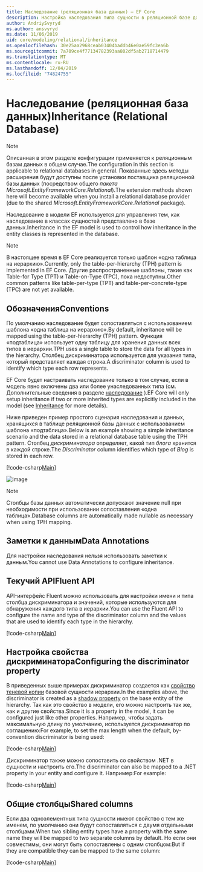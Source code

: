 ```yaml
---
title: Наследование (реляционная база данных) — EF Core
description: Настройка наследования типа сущности в реляционной базе данных с помощью Entity Framework Core
author: AndriySvyryd
ms.author: ansvyryd
ms.date: 11/06/2019
uid: core/modeling/relational/inheritance
ms.openlocfilehash: 30e25aa2968ceab03404baddb46e0ae59fc3ea6b
ms.sourcegitcommit: 7a709ce4f77134782393aa802df5ab2718714479
ms.translationtype: MT
ms.contentlocale: ru-RU
ms.lasthandoff: 12/04/2019
ms.locfileid: "74824755"
---
```

# <a name="inheritance-relational-database"></a><span data-ttu-id="88e61-103">Наследование (реляционная база данных)</span><span class="sxs-lookup"><span data-stu-id="88e61-103">Inheritance (Relational Database)</span></span>

> [!NOTE]  
> <span data-ttu-id="88e61-104">Описанная в этом разделе конфигурации применяется к реляционным базам данных в общем случае.</span><span class="sxs-lookup"><span data-stu-id="88e61-104">The configuration in this section is applicable to relational databases in general.</span></span> <span data-ttu-id="88e61-105">Показанные здесь методы расширения будут доступны после установки поставщика реляционной базы данных (посредством общего *пакета Microsoft.EntityFrameworkCore.Relational*).</span><span class="sxs-lookup"><span data-stu-id="88e61-105">The extension methods shown here will become available when you install a relational database provider (due to the shared *Microsoft.EntityFrameworkCore.Relational* package).</span></span>

<span data-ttu-id="88e61-106">Наследование в модели EF используется для управления тем, как наследование в классах сущностей представлено в базе данных.</span><span class="sxs-lookup"><span data-stu-id="88e61-106">Inheritance in the EF model is used to control how inheritance in the entity classes is represented in the database.</span></span>

> [!NOTE]  
> <span data-ttu-id="88e61-107">В настоящее время в EF Core реализуется только шаблон «одна таблица на иерархию».</span><span class="sxs-lookup"><span data-stu-id="88e61-107">Currently, only the table-per-hierarchy (TPH) pattern is implemented in EF Core.</span></span> <span data-ttu-id="88e61-108">Другие распространенные шаблоны, такие как Table-for Type (TPT) и Table-on-Type (TPC), пока недоступны.</span><span class="sxs-lookup"><span data-stu-id="88e61-108">Other common patterns like table-per-type (TPT) and table-per-concrete-type (TPC) are not yet available.</span></span>

## <a name="conventions"></a><span data-ttu-id="88e61-109">Обозначения</span><span class="sxs-lookup"><span data-stu-id="88e61-109">Conventions</span></span>

<span data-ttu-id="88e61-110">По умолчанию наследование будет сопоставляться с использованием шаблона «одна таблица на иерархию».</span><span class="sxs-lookup"><span data-stu-id="88e61-110">By default, inheritance will be mapped using the table-per-hierarchy (TPH) pattern.</span></span> <span data-ttu-id="88e61-111">Функция «подтаблица» использует одну таблицу для хранения данных всех типов в иерархии.</span><span class="sxs-lookup"><span data-stu-id="88e61-111">TPH uses a single table to store the data for all types in the hierarchy.</span></span> <span data-ttu-id="88e61-112">Столбец дискриминатора используется для указания типа, который представляет каждая строка.</span><span class="sxs-lookup"><span data-stu-id="88e61-112">A discriminator column is used to identify which type each row represents.</span></span>

<span data-ttu-id="88e61-113">EF Core будет настраивать наследование только в том случае, если в модель явно включены два или более унаследованных типа (см. Дополнительные сведения в разделе [наследование](../inheritance.md) ).</span><span class="sxs-lookup"><span data-stu-id="88e61-113">EF Core will only setup inheritance if two or more inherited types are explicitly included in the model (see [Inheritance](../inheritance.md) for more details).</span></span>

<span data-ttu-id="88e61-114">Ниже приведен пример простого сценария наследования и данных, хранящихся в таблице реляционной базы данных с использованием шаблона «подтаблица».</span><span class="sxs-lookup"><span data-stu-id="88e61-114">Below is an example showing a simple inheritance scenario and the data stored in a relational database table using the TPH pattern.</span></span> <span data-ttu-id="88e61-115">Столбец *дискриминатора* определяет, какой тип *блога* хранится в каждой строке.</span><span class="sxs-lookup"><span data-stu-id="88e61-115">The *Discriminator* column identifies which type of *Blog* is stored in each row.</span></span>

[!code-csharp[Main](../../../../samples/core/Modeling/Conventions/InheritanceDbSets.cs#Model)]

![image](_static/inheritance-tph-data.png)

>[!NOTE]
> <span data-ttu-id="88e61-117">Столбцы базы данных автоматически допускают значение null при необходимости при использовании сопоставления «одна таблица».</span><span class="sxs-lookup"><span data-stu-id="88e61-117">Database columns are automatically made nullable as necessary when using TPH mapping.</span></span>

## <a name="data-annotations"></a><span data-ttu-id="88e61-118">Заметки к данным</span><span class="sxs-lookup"><span data-stu-id="88e61-118">Data Annotations</span></span>

<span data-ttu-id="88e61-119">Для настройки наследования нельзя использовать заметки к данным.</span><span class="sxs-lookup"><span data-stu-id="88e61-119">You cannot use Data Annotations to configure inheritance.</span></span>

## <a name="fluent-api"></a><span data-ttu-id="88e61-120">Текучий API</span><span class="sxs-lookup"><span data-stu-id="88e61-120">Fluent API</span></span>

<span data-ttu-id="88e61-121">API-интерфейс Fluent можно использовать для настройки имени и типа столбца дискриминатора и значений, которые используются для обнаружения каждого типа в иерархии.</span><span class="sxs-lookup"><span data-stu-id="88e61-121">You can use the Fluent API to configure the name and type of the discriminator column and the values that are used to identify each type in the hierarchy.</span></span>

[!code-csharp[Main](../../../../samples/core/Modeling/FluentAPI/InheritanceTPHDiscriminator.cs#Inheritance)]

## <a name="configuring-the-discriminator-property"></a><span data-ttu-id="88e61-122">Настройка свойства дискриминатора</span><span class="sxs-lookup"><span data-stu-id="88e61-122">Configuring the discriminator property</span></span>

<span data-ttu-id="88e61-123">В приведенных выше примерах дискриминатор создается как [свойство теневой копии](xref:core/modeling/shadow-properties) базовой сущности иерархии.</span><span class="sxs-lookup"><span data-stu-id="88e61-123">In the examples above, the discriminator is created as a [shadow property](xref:core/modeling/shadow-properties) on the base entity of the hierarchy.</span></span> <span data-ttu-id="88e61-124">Так как это свойство в модели, его можно настроить так же, как и другие свойства.</span><span class="sxs-lookup"><span data-stu-id="88e61-124">Since it is a property in the model, it can be configured just like other properties.</span></span> <span data-ttu-id="88e61-125">Например, чтобы задать максимальную длину по умолчанию, используется дискриминатор по соглашению:</span><span class="sxs-lookup"><span data-stu-id="88e61-125">For example, to set the max length when the default, by-convention discriminator is being used:</span></span>

[!code-csharp[Main](../../../../samples/core/Modeling/FluentAPI/DefaultDiscriminator.cs#DiscriminatorConfiguration)]

<span data-ttu-id="88e61-126">Дискриминатор также можно сопоставить со свойством .NET в сущности и настроить его.</span><span class="sxs-lookup"><span data-stu-id="88e61-126">The discriminator can also be mapped to a .NET property in your entity and configure it.</span></span> <span data-ttu-id="88e61-127">Например:</span><span class="sxs-lookup"><span data-stu-id="88e61-127">For example:</span></span>

[!code-csharp[Main](../../../../samples/core/Modeling/FluentAPI/NonShadowDiscriminator.cs#NonShadowDiscriminator)]

## <a name="shared-columns"></a><span data-ttu-id="88e61-128">Общие столбцы</span><span class="sxs-lookup"><span data-stu-id="88e61-128">Shared columns</span></span>

<span data-ttu-id="88e61-129">Если два одноэлементных типа сущности имеют свойство с тем же именем, по умолчанию они будут сопоставляться с двумя отдельными столбцами.</span><span class="sxs-lookup"><span data-stu-id="88e61-129">When two sibling entity types have a property with the same name they will be mapped to two separate columns by default.</span></span> <span data-ttu-id="88e61-130">Но если они совместимы, они могут быть сопоставлены с одним столбцом:</span><span class="sxs-lookup"><span data-stu-id="88e61-130">But if they are compatible they can be mapped to the same column:</span></span>

[!code-csharp[Main](../../../../samples/core/Modeling/FluentAPI/SharedTPHColumns.cs#SharedTPHColumns)]